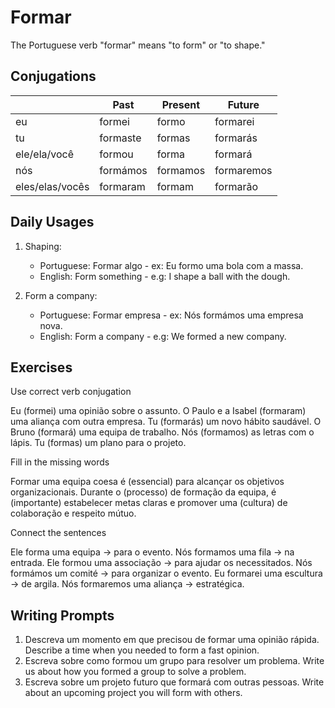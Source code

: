 # Formar

The Portuguese verb "formar" means "to form" or "to shape."

## Conjugations

|                 | Past     | Present  | Future     |
| --------------- | -------- | -------- | ---------- |
| eu              | formei   | formo    | formarei   |
| tu              | formaste | formas   | formarás   |
| ele/ela/você    | formou   | forma    | formará    |
| nós             | formámos | formamos | formaremos |
| eles/elas/vocês | formaram | formam   | formarão   |

## Daily Usages

1. Shaping:

   - Portuguese: Formar algo - ex: Eu formo uma bola com a massa.
   - English: Form something - e.g: I shape a ball with the dough.

2. Form a company:

   - Portuguese: Formar empresa - ex: Nós formámos uma empresa nova.
   - English: Form a company - e.g: We formed a new company.

## Exercises

Use correct verb conjugation

Eu (formei) uma opinião sobre o assunto.
O Paulo e a Isabel (formaram) uma aliança com outra empresa.
Tu (formarás) um novo hábito saudável.
O Bruno (formará) uma equipa de trabalho.
Nós (formamos) as letras com o lápis.
Tu (formas) um plano para o projeto.

Fill in the missing words

Formar uma equipa coesa é (essencial) para alcançar os objetivos organizacionais. Durante o (processo) de formação da equipa, é (importante) estabelecer metas claras e promover uma (cultura) de colaboração e respeito mútuo.

Connect the sentences

Ele forma uma equipa -> para o evento.
Nós formamos uma fila -> na entrada.
Ele formou uma associação -> para ajudar os necessitados.
Nós formámos um comité -> para organizar o evento.
Eu formarei uma escultura -> de argila.
Nós formaremos uma aliança -> estratégica.

## Writing Prompts

1. Descreva um momento em que precisou de formar uma opinião rápida. Describe a time when you needed to form a fast opinion.
2. Escreva sobre como formou um grupo para resolver um problema. Write us about how you formed a group to solve a problem.
3. Escreva sobre um projeto futuro que formará com outras pessoas. Write about an upcoming project you will form with others.
